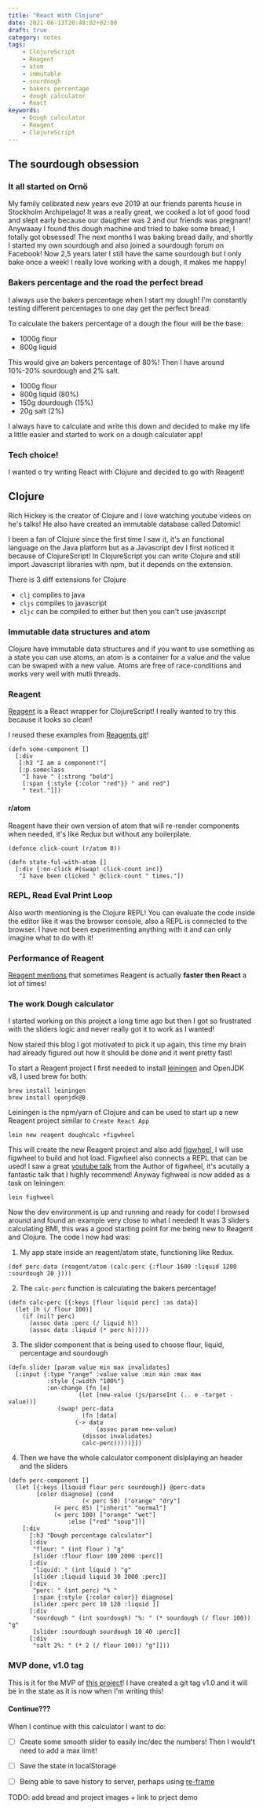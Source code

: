 ```yaml
---
title: "React With Clojure"
date: 2021-06-13T20:48:02+02:00
draft: true
category: notes
tags:
    - ClojureScript
    - Reagent
    - atom
    - immutable
    - sourdough
    - bakers percentage
    - dough calculator
    - React
keywords:
    - Dough calculator
    - Reagent
    - ClojureScript
---
```


## The sourdough obsession
### It all started on Ornö
My family celibrated new years eve 2019 at our friends parents house in Stockholm Archipelago! It was a really great, we cooked a lot of good food and slept early because our daugther was 2 and our friends was pregnant! Anywaaay I found this dough machine and tried to bake some bread, I totally got obsessed! The next months I was baking bread daily, and shortly I started my own sourdough and also joined a sourdough forum on Facebook! Now 2,5 years later I still have the same sourdough but I only bake once a week! I really love working with a dough, it makes me happy!

### Bakers percentage and the road the perfect bread
I always use the bakers percentage when I start my dough! I'm constantly testing different percentages to one day get the perfect bread.

To calculate the bakers percentage of a dough the flour will be the base:

- 1000g flour
- 800g liquid

This would give an bakers percentage of 80%! Then I have around 10%-20% sourdough and 2% salt.

- 1000g flour
- 800g liquid (80%)
- 150g dourdough (15%)
- 20g salt (2%)

I always have to calculate and write this down and decided to make my life a little easier and started to work on a dough calculater app!

### Tech choice!
I wanted o try writing React with Clojure and decided to go with Reagent!

## Clojure
Rich Hickey is the creator of Clojure and I love watching youtube videos on he's talks! He also have created an immutable database called Datomic!

I been a fan of Clojure since the first time I saw it, it's an functional language on the Java platform but as a Javascript dev I first noticed it because of ClojureScript! In ClojureScript you can write Clojure and still import Javascript libraries with npm, but it depends on the extension.

There is 3 diff extensions for Clojure

- `clj` compiles to java
- `cljs` compiles to javascript
- `cljc` can be compiled to either but then you can't use javascript

### Immutable data structures and atom
Clojure have immutable data structures and if you want to use something as a state you can use atoms, an atom is a container for a value and the value can be swaped with a new value. Atoms are free of race-conditions and works very well with mutli threads.

### Reagent

[Reagent](https://github.com/reagent-project/reagent) is a React wrapper for ClojureScript! I really wanted to try this because it looks so clean!

I reused these examples from [Reagents git](https://github.com/reagent-project/reagent#examples)!

```example from Reagents git
(defn some-component []
  [:div
   [:h3 "I am a component!"]
   [:p.someclass
    "I have " [:strong "bold"]
    [:span {:style {:color "red"}} " and red"]
    " text."]])
```

#### r/atom
Reagent have their own version of atom that will re-render components when needed, it's like Redux but without any boilerplate.

```Also example from Reagents git
(defonce click-count (r/atom 0))

(defn state-ful-with-atom []
  [:div {:on-click #(swap! click-count inc)}
   "I have been clicked " @click-count " times."])

```

### REPL, Read Eval Print Loop 
Also worth mentioning is the Clojure REPL! You can evaluate the code inside the editor like it was the browser console, also a REPL is connected to the browser. I have not been experimenting anything with it and can only imagine what to do with it!

### Performance of Reagent
[Reagent mentions](https://github.com/reagent-project/reagent#performance) that sometimes Reagent is actually __faster then React__ a lot of times!

### The work Dough calculator
I started working on this project a long time ago but then I got so frustrated with the sliders logic and never really got it to work as I wanted! 

Now stared this blog I got motivated to pick it up again, this time my brain had already figured out how it should be done and it went pretty fast!

To start a Reagent project I first needed to install [leiningen](https://leiningen.org/) and OpenJDK v8, I used brew for both:

```
brew install leiningen
brew install openjdk@8
```

Leiningen is the npm/yarn of Clojure and can be used to start up a new Reagent project similar to `Create React App`

```
lein new reagent doughcalc +figwheel
```

This will create the new Reagent project and also add [figwheel](https://figwheel.org/), I will use figwheel to build and hot load. Figwheel also connects a REPL that can be used! I saw a great [youtube talk](https://www.youtube.com/watch?v=j-kj2qwJa_E) from the Author of figwheel, it's acutally a fantastic talk that I highly recommend! Anyway fighweel is now added as a task on leiningen:

```
lein fighweel
```

Now the dev environment is up and running and ready for code! I browsed around and found an example very close to what I needed! It was 3 sliders calculating BMI, this was a good starting point for me being new to Reagent and Clojure. The code I now had was:

1. My app state inside an reagent/atom state, functioning like Redux.
```
(def perc-data (reagent/atom (calc-perc {:flour 1600 :liquid 1200 :sourdough 20 })))
```

2. The `calc-perc` function is calculating the bakers percentage! 
```
(defn calc-perc [{:keys [flour liquid perc] :as data}]
  (let [h (/ flour 100)]
    (if (nil? perc)
      (assoc data :perc (/ liquid h)) 
      (assoc data :liquid (* perc h)))))
```
3. The slider component that is being used to choose flour, liquid, percentage and sourdough
```
(defn slider [param value min max invalidates]
  [:input {:type "range" :value value :min min :max max
           :style {:width "100%"}
           :on-change (fn [e]
	                (let [new-value (js/parseInt (.. e -target -value))]
			  (swap! perc-data
			         (fn [data]
				   (-> data
			             (assoc param new-value)
				     (dissoc invalidates)
				     calc-perc)))))}])
```
4. Then we have the whole calculator component dislplaying an header and the sliders
```
(defn perc-component []
  (let [{:keys [liquid flour perc sourdough]} @perc-data
        [color diagnose] (cond
	                 (< perc 50) ["orange" "dry"]
			 (< perc 85) ["inherit" "normal"]
			 (< perc 100) ["orange" "wet"]
		         :else ["red" "soup"])]
    [:div
      [:h3 "Dough percentage calculator"]
      [:div 
       "flour: " (int flour ) "g"
       [slider :flour flour 100 2000 :perc]]
      [:div
       "liquid: " (int liquid ) "g"
       [slider :liquid liquid 30 2000 :perc]]
      [:div
       "perc: " (int perc) "% "
       [:span {:style {:color color}} diagnose]
       [slider :perc perc 10 120 :liquid ]]
      [:div
       "sourdough " (int sourdough) "%: " (* sourdough (/ flour 100)) "g"
       [slider :sourdough sourdough 10 40 :perc]]
      [:div
       "salt 2%: " (* 2 (/ flour 100)) "g"]]))
```

### MVP done, v1.0 tag
This is it for the MVP of [this project](https://github.com/DennyJohansson/baking)! I have created a git tag v1.0 and it will be in the state as it is now when I'm writing this!

#### Continue???
When I continue with this calculator I want to do:
- [ ] Create some smooth slider to easily inc/dec the numbers! Then I would't need to add a max limit!
- [ ] Save the state in localStorage
- [ ] Being able to save history to server, perhaps using [re-frame](https://github.com/day8/re-frame)

 
TODO: add bread and project images + link to prject demo 

